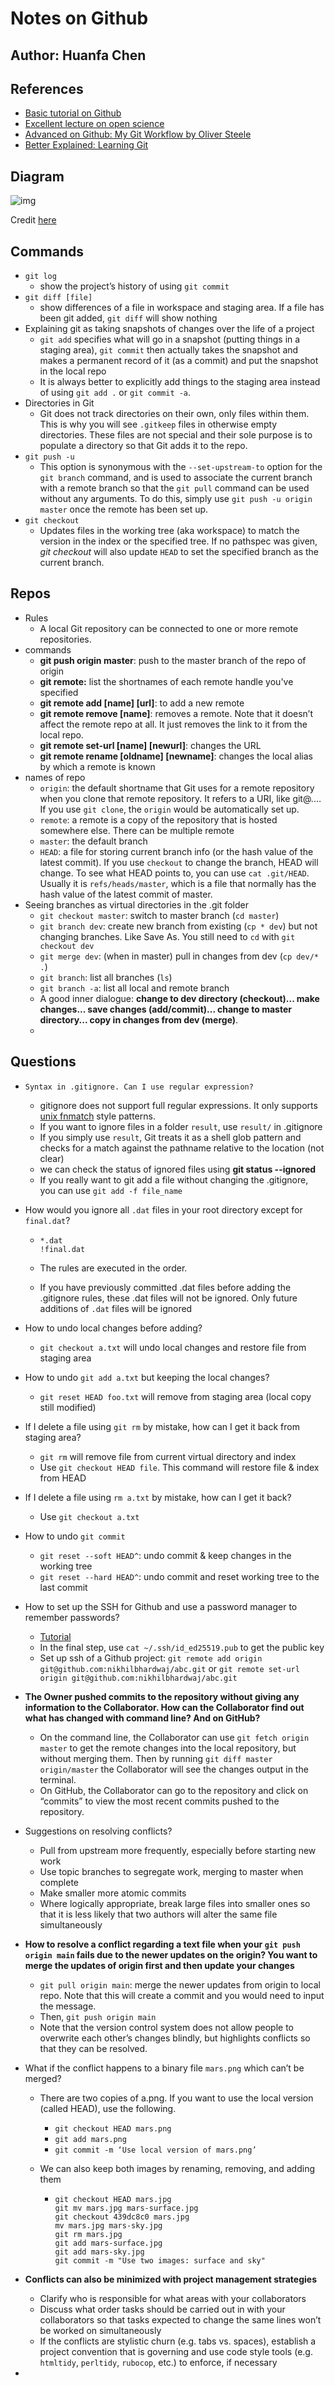# Notes on Github

## Author: Huanfa Chen

## References

- [Basic tutorial on Github](http://swcarpentry.github.io/git-novice/)
- [Excellent lecture on open science](http://swcarpentry.github.io/git-novice/10-open/index.html)
- [Advanced on Github: My Git Workflow by Oliver Steele](https://blog.osteele.com/2008/05/my-git-workflow/)
- [Better Explained: Learning Git](https://betterexplained.com/articles/aha-moments-when-learning-git/)

## Diagram

![img](https://github.com/huanfachen/Github_notes/raw/main/git-transport.png)

Credit [here](https://images.osteele.com/2008/git-transport.png)

## Commands

- `git log`
  - show the project’s history of using `git commit`
- `git diff [file]`
  - show differences of a file in workspace and staging area. If a file has been git added, `git diff` will show nothing
- Explaining git as taking snapshots of changes over the life of a project
  - `git add` specifies what will go in a snapshot (putting things in a staging area), `git commit` then actually takes the snapshot and makes a permanent record of it (as a commit) and put the snapshot in the local repo
  - It is always better to explicitly add things to the staging area instead of using `git add .` or `git commit -a`.
- Directories in Git
  - Git does not track directories on their own, only files within them. This is why you will see `.gitkeep` files in otherwise empty directories. These files are not special and their sole purpose is to populate a directory so that Git adds it to the repo.
- `git push -u`
  - This option is synonymous with the `--set-upstream-to` option for the `git branch` command, and is used to associate the current branch with a remote branch so that the `git pull` command can be used without any arguments. To do this, simply use `git push -u origin master` once the remote has been set up.
- `git checkout`
  - Updates files in the working tree (aka workspace) to match the version in the index or the specified tree. If no pathspec was given, *git checkout* will also update `HEAD` to set the specified branch as the current branch.

## Repos

- Rules
  - A local Git repository can be connected to one or more remote repositories.
- commands
  - **git push origin master**: push to the master branch of the repo of origin
  - **git remote:** list the shortnames of each remote handle you've specified
  - **git remote add [name] [url]**: to add a new remote
  - **git remote remove [name]**: removes a remote. Note that it doesn’t affect the remote repo at all. It just removes the link to it from the local repo.
  - **git remote set-url [name] [newurl]**: changes the URL
  - **git remote rename [oldname] [newname]**: changes the local alias by which a remote is known
- names of repo
  - `origin`: the default shortname that Git uses for a remote repository when you clone that remote repository. It refers to a URI, like git@.… If you use `git clone`, the `origin` would be automatically set up.
  - `remote`: a remote is a copy of the repository that is hosted somewhere else. There can be multiple remote
  - `master`: the default branch
  - `HEAD`: a file for storing current branch info (or the hash value of the latest commit). If you use `checkout` to change the branch, HEAD will change. To see what HEAD points to, you can use `cat .git/HEAD`. Usually it is `refs/heads/master`, which is a file that normally has the hash value of the latest commit of master.
- Seeing branches as virtual directories in the .git folder
  - `git checkout master`: switch to master branch (`cd master`)
  - `git branch dev`: create new branch from existing (`cp * dev`) but not changing branches. Like Save As. You still need to `cd` with `git checkout dev`
  - `git merge dev`: (when in master) pull in changes from dev (`cp dev/* .`)
  - `git branch`: list all branches (`ls`)
  - `git branch -a`: list all local and remote branch
  - A good inner dialogue: **change to dev directory (checkout)... make changes... save changes (add/commit)... change to master directory... copy in changes from dev (merge)**.
  - 

## Questions

- `Syntax in .gitignore. Can I use regular expression?`

  - gitignore does not support full regular expressions. It only supports [unix fnmatch](https://man7.org/linux/man-pages/man3/fnmatch.3.html) style patterns.
  - If you want to ignore files in a folder `result`, use `result/` in .gitignore
  - If you simply use `result`, Git treats it as a shell glob pattern and checks for a match against the pathname relative to the location (not clear)
  - we can check the status of ignored files using **git status \-\-ignored**
  - If you really want to git add a file without changing the .gitignore, you can use `git add -f file_name`

- How would you ignore all `.dat` files in your root directory except for `final.dat`?

  - ```
    *.dat
    !final.dat
    ```

  - The rules are executed in the order.

  - If you have previously committed .dat files before adding the .gitignore rules, these .dat files will not be ignored. Only future additions of `.dat` files will be ignored

- How to undo local changes before adding?

  - `git checkout a.txt` will undo local changes and restore file from staging area
  
- How to undo `git add a.txt` but keeping the local changes?

  - `git reset HEAD foo.txt` will remove from staging area (local copy still modified)

- If I delete a file using `git rm` by mistake, how can I get it back from staging area?

  - `git rm` will remove file from current virtual directory and index
  - Use `git checkout HEAD file`. This command will restore file & index from HEAD

- If I delete a file using `rm a.txt` by mistake, how can I get it back?

  - Use `git checkout a.txt`

- How to undo `git commit`

  - `git reset --soft HEAD^`: undo commit & keep changes in the working tree
  - `git reset --hard HEAD^`: undo commit and reset working tree to the last commit

- How to set up the SSH for Github and use a password manager to remember passwords?

  - [Tutorial](https://docs.github.com/en/github/authenticating-to-github/connecting-to-github-with-ssh)
  - In the final step, use `cat ~/.ssh/id_ed25519.pub` to get the public key
  - Set up ssh of a Github project: `git remote add origin git@github.com:nikhilbhardwaj/abc.git` or `git remote set-url origin git@github.com:nikhilbhardwaj/abc.git`

- **The Owner pushed commits to the repository without giving any information to the Collaborator. How can the Collaborator find out what has changed with command line? And on GitHub?**

  - On the command line, the Collaborator can use `git fetch origin master` to get the remote changes into the local repository, but without merging them. Then by running `git diff master origin/master` the Collaborator will see the changes output in the terminal.
  - On GitHub, the Collaborator can go to the repository and click on “commits” to view the most recent commits pushed to the repository.

- Suggestions on resolving conflicts?

  - Pull from upstream more frequently, especially before starting new work
  - Use topic branches to segregate work, merging to master when complete
  - Make smaller more atomic commits
  - Where logically appropriate, break large files into smaller ones so that it is less likely that two authors will alter the same file simultaneously

- **How to resolve a conflict regarding a text file when your `git push origin main` fails due to the newer updates on the origin? You want to merge the updates of origin first and then update your changes** 

  - `git pull origin main`: merge the newer updates from origin to local repo. Note that this will create a commit and you would need to input the message.
  - Then, `git push origin main`
  - Note that the version control system does not allow people to overwrite each other’s changes blindly, but highlights conflicts so that they can be resolved.

- What if the conflict happens to a binary file `mars.png` which can’t be merged?

  - There are two copies of a.png. If you want to use the local version (called HEAD), use the following.

    - `git checkout HEAD mars.png`
    - `git add mars.png`
    - `git commit -m ‘Use local version of mars.png’`

  - We can also keep both images by renaming, removing, and adding them

    - ```
      git checkout HEAD mars.jpg
      git mv mars.jpg mars-surface.jpg
      git checkout 439dc8c0 mars.jpg
      mv mars.jpg mars-sky.jpg
      git rm mars.jpg
      git add mars-surface.jpg
      git add mars-sky.jpg
      git commit -m "Use two images: surface and sky"
      ```

- **Conflicts can also be minimized with project management strategies**
  - Clarify who is responsible for what areas with your collaborators
  - Discuss what order tasks should be carried out in with your collaborators so that tasks expected to change the same lines won’t be worked on simultaneously
  - If the conflicts are stylistic churn (e.g. tabs vs. spaces), establish a project convention that is governing and use code style tools (e.g. `htmltidy`, `perltidy`, `rubocop`, etc.) to enforce, if necessary
- 

